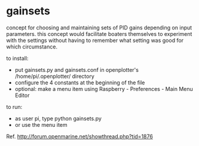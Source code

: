 # gainsets
concept for choosing and maintaining sets of PID gains depending on input parameters.  this concept would facilitate boaters themselves to experiment with the settings without having to remember what setting was good for which circumstance.

to install:
 - put gainsets.py and gainsets.conf in openplotter's /home/pi/.openplotter/ directory
 - configure the 4 constants at the beginning of the file          
 - optional: make a menu item using Raspberry - Preferences - Main Menu Editor

to run:
 - as user pi, type 
      python gainsets.py
 - or use the menu item

Ref. http://forum.openmarine.net/showthread.php?tid=1876
